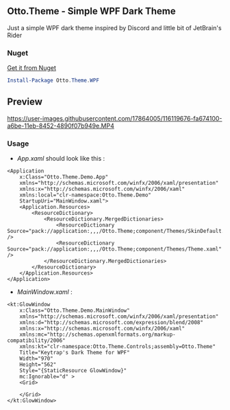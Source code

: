 ## Otto.Theme - Simple WPF Dark Theme

Just a simple WPF dark theme inspired by Discord and little bit of JetBrain's Rider


### Nuget

[Get it from Nuget](https://www.nuget.org/packages/Otto.Theme.WPF)

```Powershell
Install-Package Otto.Theme.WPF
```

## Preview

https://user-images.githubusercontent.com/17864005/116119676-fa674100-a6be-11eb-8452-4890f07b949e.MP4


### Usage

- *App.xaml* should look like this :

```xaml
<Application
    x:Class="Otto.Theme.Demo.App"
    xmlns="http://schemas.microsoft.com/winfx/2006/xaml/presentation"
    xmlns:x="http://schemas.microsoft.com/winfx/2006/xaml"
    xmlns:local="clr-namespace:Otto.Theme.Demo"
    StartupUri="MainWindow.xaml">
    <Application.Resources>
        <ResourceDictionary>
            <ResourceDictionary.MergedDictionaries>
                <ResourceDictionary Source="pack://application:,,,/Otto.Theme;component/Themes/SkinDefault.xaml" />
                <ResourceDictionary Source="pack://application:,,,/Otto.Theme;component/Themes/Theme.xaml" />
            </ResourceDictionary.MergedDictionaries>
        </ResourceDictionary>
    </Application.Resources>
</Application>
```

- *MainWindow.xaml* :

```xaml
<kt:GlowWindow
    x:Class="Otto.Theme.Demo.MainWindow"
    xmlns="http://schemas.microsoft.com/winfx/2006/xaml/presentation"
    xmlns:d="http://schemas.microsoft.com/expression/blend/2008"
    xmlns:x="http://schemas.microsoft.com/winfx/2006/xaml"
    xmlns:mc="http://schemas.openxmlformats.org/markup-compatibility/2006"
    xmlns:kt="clr-namespace:Otto.Theme.Controls;assembly=Otto.Theme"
    Title="Keytrap's Dark Theme for WPF"
    Width="970"
    Height="562"
    Style="{StaticResource GlowWindow}"
    mc:Ignorable="d" >
    <Grid>

    </Grid>
</kt:GlowWindow>
```
